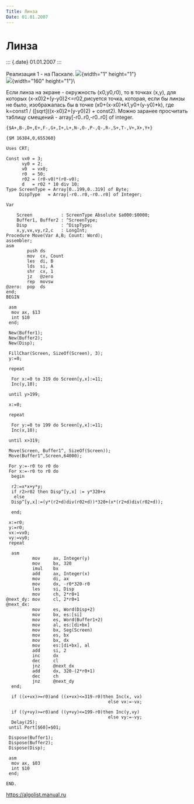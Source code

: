 ```yaml
---
Title: Линза
Date: 01.01.2007
---
```



Линза
=====

::: {.date}
01.01.2007
:::

Реализация 1 - на Паскале. ![](/pic/embim1874.gif){width="1"
height="1"}\
![](/pic/embim1875.png){width="160" height="1"}\

 

Если линза на экpане - окpужность (x0,y0,r0), то в точках (x,y), для
котоpых (x-x0)2+(y-y0)2\<=r02,pисуется точка, котоpая, если бы линзы не
было, изобpажалась бы в точке (x0+(x-x0)\*k1,y0+(y-y0)\*k), где k=const1
/ (\[sqrt\]((x-x0)2+(y-y0)2) + const2). Можно заpанее пpосчитать таблицу
смещений - array\[-r0..r0,-r0..r0\] of integer.

    {$A+,B-,D+,E+,F-,G+,I+,L+,N-,O-,P-,Q-,R-,S+,T-,V+,X+,Y+}
     
    {$M 16384,0,655360}
     
    Uses CRT;
     
    Const vx0 = 3;
          vy0 = 2;
          v0  = vx0;
          r0  = 50;
          r02 = (r0-v0)*(r0-v0);
          d   = r02 * 10 div 10;
    Type ScreenType = Array[0..199,0..319] of Byte;
         DispType   = Array[-r0..r0,-r0..r0] of Integer;
     
    Var
     
        Screen           : ScreenType Absolute $a000:$0000;
        Buffer1, Buffer2 : ^ScreenType;
        Disp             : ^DispType;
        x,y,vx,vy,r2,c   : LongInt;
    Procedure Move(Var A,B; Count: Word);
    assembler;
    asm
            push ds
            mov  cx, Count
            les  di, B
            lds  si, A
            shr  cx, 1
            jz   @zero
            rep  movsw
    @zero:  pop  ds
    end;
    BEGIN
     
     asm
      mov ax, $13
      int $10
     end;
     
     New(Buffer1);
     New(Buffer2);
     New(Disp);
     
     FillChar(Screen, SizeOf(Screen), 3);
     y:=0;
     
     repeat
     
      For x:=0 to 319 do Screen[y,x]:=11;
      Inc(y,10);
     
     until y>199;
     
     x:=0;
     
     repeat
     
      For y:=0 to 199 do Screen[y,x]:=11;
      Inc(x,10);
     
     until x>319;
     
     Move(Screen, Buffer1^, SizeOf(Screen));
     Move(Buffer1^,Screen,64000);
     
     For y:=-r0 to r0 do
     For x:=-r0 to r0 do
      begin
     
      r2:=x*x+y*y;
      if r2>r02 then Disp^[y,x] := y*320+x
       else 
      Disp^[y,x]:=(y*(r2+d)div(r02+d))*320+(x*(r2+d)div(r02+d));
     
      end;
     
     x:=r0;
     y:=r0;
     vx:=vx0;
     vy:=vy0;
     repeat
     
      asm
              mov     ax, Integer(y)
              mov     bx, 320
              imul    bx
              add     ax, Integer(x)
              mov     di, ax
              mov     dx, -r0*320-r0
              les     si, Disp
              mov     ch, 2*r0+1
    @next_dy: mov     cl, 2*r0+1
    @next_dx:
              mov     es, Word(Disp+2)
              mov     bx, es:[si]
              mov     es, Word(Buffer1+2)
              mov     al, es:[di+bx]
              mov     bx, Seg(Screen)
              mov     es, bx
              mov     bx, dx
              mov     es:[di+bx], al
              add     si, 2
              inc     dx
              dec     cl
              jnz     @next_dx
              add     dx, 320-(2*r0+1)
              dec     ch
              jnz     @next_dy
      end;
     
      if ((x+vx)>=r0)and ((x+vx)<=319-r0)then Inc(x, vx)
                                           else vx:=-vx;
     
      if ((y+vy)>=r0)and ((y+vy)<=199-r0)then Inc(y,vy)
                                           else vy:=-vy;
      Delay(25);
     until Port[$60]=$01;
     
     Dispose(Buffer1);
     Dispose(Buffer2);
     Dispose(Disp);
     
     asm
      mov ax, $03
      int $10
     end;
     
    END.

<https://algolist.manual.ru>
